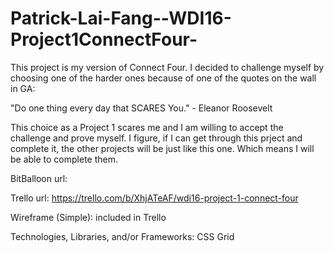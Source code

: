 # Patrick-Lai-Fang--WDI16-Project1ConnectFour-
This project is my version of Connect Four. I decided to challenge myself by choosing one of the harder ones because of one of the quotes on the wall in GA:

"Do one thing every day that SCARES You." - Eleanor Roosevelt

This choice as a Project 1 scares me and I am willing to accept the challenge and prove myself. I figure, if I can get through this prject and complete it, the other projects will be just like this one. Which means I will be able to complete them.


BitBalloon url:

Trello url: https://trello.com/b/XhjATeAF/wdi16-project-1-connect-four

Wireframe (Simple): included in Trello

Technologies, Libraries, and/or Frameworks: CSS Grid
